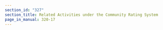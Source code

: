 ```yaml
---
section_id: "327"
section_title: Related Activities under the Community Rating System
page_in_manual: 320-17
---
```

